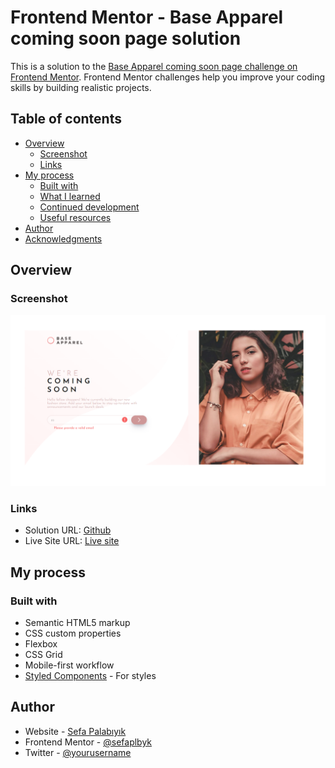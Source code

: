 # Frontend Mentor - Base Apparel coming soon page solution

This is a solution to the [Base Apparel coming soon page challenge on Frontend Mentor](https://www.frontendmentor.io/challenges/base-apparel-coming-soon-page-5d46b47f8db8a7063f9331a0). Frontend Mentor challenges help you improve your coding skills by building realistic projects. 

## Table of contents

- [Overview](#overview)
  - [Screenshot](#screenshot)
  - [Links](#links)
- [My process](#my-process)
  - [Built with](#built-with)
  - [What I learned](#what-i-learned)
  - [Continued development](#continued-development)
  - [Useful resources](#useful-resources)
- [Author](#author)
- [Acknowledgments](#acknowledgments)


## Overview


### Screenshot

![](./ss.png)

### Links

- Solution URL: [Github](https://github.com/sefaplbyk/javaScript/tree/main/Frontend-Mentor-Js/base-apparel-coming-soon-master)
- Live Site URL: [Live site](https://sefaplbyk.github.io/javaScript/Frontend-Mentor-Js/base-apparel-coming-soon-master/)

## My process

### Built with

- Semantic HTML5 markup
- CSS custom properties
- Flexbox
- CSS Grid
- Mobile-first workflow
- [Styled Components](https://styled-components.com/) - For styles


## Author

- Website - [Sefa Palabıyık](https://www.your-site.com)
- Frontend Mentor - [@sefaplbyk](https://www.frontendmentor.io/profile/sefaplbyk)
- Twitter - [@yourusername](https://www.twitter.com/yourusername)


